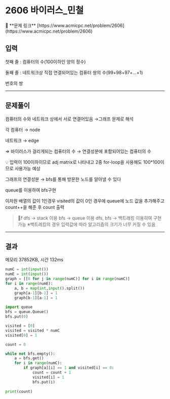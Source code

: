 # 2606 바이러스_민철

<aside>
📌 **문제 링크** 
[https://www.acmicpc.net/problem/2606](https://www.acmicpc.net/problem/2606)

</aside>

## **입력**

첫째 줄 : 컴퓨터의 수(100이하인 양의 정수)

둘째 줄 : 네트워크상 직접 연결되어있는 컴퓨터 쌍의 수(99+98+97+…+1)

번호의 쌍

---

## 문제풀이

컴퓨터의 수와 네트워크 상에서 서로 연결어있음 →그래프 문제로 해석

각 컴퓨터 → node

네트워크 → edge

⇒ 바이러스가 걸리게되는 컴퓨터의 수 → 연결성분에 포함되어있는 컴퓨터의 수

<aside>
💡 입력이 100이하이므로 adj matrix로 나타내고 2중 for-loop을 사용해도 100*100이므로 사용가능 예상

</aside>

그래프의 연결성분 → bfs를 통해 방문한 노드를 알아낼 수 있다

queue를 이용하여 bfs구현

이차원 배열의 값이 1인경우 visited의 값이 0인 경우에 queue에 노드 값을 추가해주고 count++을 해준 후 count 출력

> 👀***!***
dfs → stack 이용
bfs → queue 이용
dfs, bfs → 백트래킹 이용히여 구현 가능
※백트레킹의 경우 입력값에 따라 알고리즘의 크기가 너무 커질 수 있음
> 

---

## 결과

메모리 37852KB, 시간 132ms

```python
numC = int(input())
numE = int(input())
graph = [[0 for j in range(numC)] for i in range(numC)]
for i in range(numE):
    a, b = map(int,input().split())
    graph[a-1][b-1] = 1
    graph[b-1][a-1] = 1
    
import queue
bfs = queue.Queue()
bfs.put(0)

visited = [0]
visited = visited * numC
visited[0] = 1

count = 0

while not bfs.empty():
    a = bfs.get()
    for i in range(numC):
        if graph[a][i] == 1 and visited[i] == 0:
            count = count + 1
            visited[i] = 1
            bfs.put(i)
            
print(count)
```